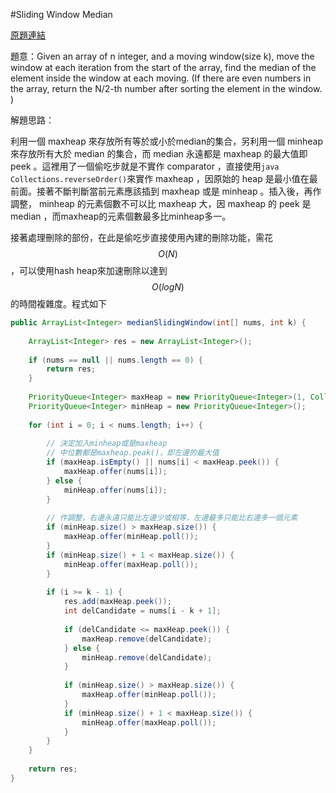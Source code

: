 #Sliding Window Median

[原題連結](http://www.lintcode.com/en/problem/sliding-window-median/)

題意：Given an array of n integer, and a moving window(size k), move the window at each iteration from the start of the array, find the median of the element inside the window at each moving. (If there are even numbers in the array, return the N/2-th number after sorting the element in the window. )

解題思路：

利用一個 maxheap 來存放所有等於或小於median的集合，另利用一個 minheap 來存放所有大於 median 的集合，而 median 永遠都是 maxheap 的最大值即 peek 。這裡用了一個偷吃步就是不實作 comparator ，直接使用```java Collections.reverseOrder()```來實作 maxheap ，因原始的 heap 是最小值在最前面。接著不斷判斷當前元素應該插到 maxheap 或是 minheap 。插入後，再作調整， minheap 的元素個數不可以比 maxheap 大，因 maxheap 的 peek 是 median ，而maxheap的元素個數最多比minheap多一。

接著處理刪除的部份，在此是偷吃步直接使用內建的刪除功能，需花 $$O(N)$$，可以使用hash heap來加速刪除以達到$$O(logN)$$的時間複雜度。程式如下


```java
public ArrayList<Integer> medianSlidingWindow(int[] nums, int k) {
    
    ArrayList<Integer> res = new ArrayList<Integer>();
    
    if (nums == null || nums.length == 0) {
        return res;
    }
    
    PriorityQueue<Integer> maxHeap = new PriorityQueue<Integer>(1, Collections.reverseOrder());
    PriorityQueue<Integer> minHeap = new PriorityQueue<Integer>();
    
    for (int i = 0; i < nums.length; i++) {
        
        // 決定加入minheap或是maxheap
        // 中位數都是maxheap.peak()，即左邊的最大值
        if (maxHeap.isEmpty() || nums[i] < maxHeap.peek()) {
            maxHeap.offer(nums[i]);
        } else {
            minHeap.offer(nums[i]);
        }
        
        // 作調整，右邊永遠只能比左邊少或相等，左邊最多只能比右邊多一個元素
        if (minHeap.size() > maxHeap.size()) {
            maxHeap.offer(minHeap.poll());
        }
        if (minHeap.size() + 1 < maxHeap.size()) {
            minHeap.offer(maxHeap.poll()); 
        }
        
        if (i >= k - 1) {
            res.add(maxHeap.peek());
            int delCandidate = nums[i - k + 1];
            
            if (delCandidate <= maxHeap.peek()) {
                maxHeap.remove(delCandidate);
            } else {
                minHeap.remove(delCandidate);
            }
            
            if (minHeap.size() > maxHeap.size()) {
                maxHeap.offer(minHeap.poll());
            }
            if (minHeap.size() + 1 < maxHeap.size()) {
                minHeap.offer(maxHeap.poll());
            }
        }
    }
    
    return res;
}
```